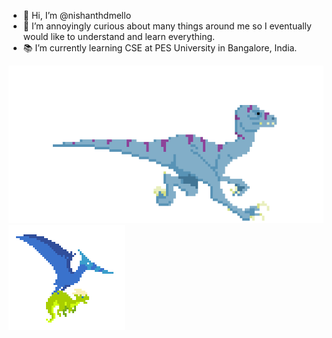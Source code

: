 - 👋 Hi, I’m @nishanthdmello
- 👀 I’m annoyingly curious about many things around me so I eventually would like to understand and learn everything.
- 📚 I’m currently learning CSE at PES University in Bangalore, India.

<div  align="centre">
  <img src="dino1.gif">
  <img src="dino2.gif">
</div>
